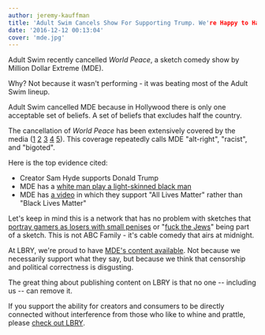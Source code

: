 ```yaml
---
author: jeremy-kauffman
title: 'Adult Swim Cancels Show For Supporting Trump. We're Happy to Have Them.'
date: '2016-12-12 00:13:04'
cover: 'mde.jpg'
---
```


Adult Swim recently cancelled *World Peace*, a sketch comedy show by Million Dollar Extreme (MDE).

Why? Not because it wasn't performing - it was beating most of the Adult Swim lineup.

Adult Swim cancelled MDE because in Hollywood there is only one acceptable set of beliefs. A set of beliefs that excludes half the country.

The cancellation of *World Peace* has been extensively covered by the media ([1](http://www.rollingstone.com/tv/news/adult-swim-cancels-controversial-million-dollar-extreme-w454098) [2](http://www.avclub.com/article/adult-swim-cancels-alt-right-sketch-show-million-d-246917) [3](http://splitsider.com/2016/12/adult-swim-cancels-its-alt-right-show-million-dollar-extreme) [4](http://www.huffingtonpost.com/entry/million-dollar-extreme-canceled_us_5846d60ce4b02f60b024d57a) [5](http://flavorwire.com/595176/adult-swim-axes-alt-right-show-million-dollar-extreme-presents-world-peace)). This coverage repeatedly calls MDE "alt-right", "racist", and "bigoted".

Here is the top evidence cited:

  - Creator Sam Hyde supports Donald Trump
  - MDE has a [white man play a light-skinned black man](https://www.youtube.com/watch?v=ut6GZVZFk6A)
  - MDE has [a video](https://www.youtube.com/watch?v=js0JutcAJj0) in which they support "All Lives Matter" rather than "Black Lives Matter"

Let's keep in mind this is a network that has no problem with sketches that [portray gamers as losers with small penises](https://www.youtube.com/watch?v=A21wxZKiao8) or "[fuck the Jews](https://www.youtube.com/watch?v=UghYCVZAjbM)" being part of a sketch. This is not ABC Family - it's cable comedy that airs at midnight.

At LBRY, we're proud to have [MDE's content available](/news/mde-on-lbry). Not because we necessarily support what they say, but because we think that censorship and political correctness is disgusting.

The great thing about publishing content on LBRY is that no one -- including us -- can remove it.

If you support the ability for creators and consumers to be directly connected without interference from those who like to whine and prattle, please [check out LBRY](/get).
